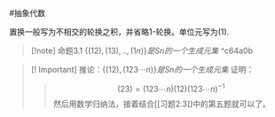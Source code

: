 #抽象代数 

置换一般写为不相交的轮换之积，并省略1-轮换。单位元写为(1).

>[!note] 命题3.1 $\{(12),(13),..,(1n) \}是Sn的一个生成元集$ ^c64a0b

>[! Important] 推论：$\{(12),(123\cdots n)\}是Sn的一个生成元集$
>证明：
>>$$(23)=(123\cdots n)(12)(123\cdots n)^{-1}$$
>>然后用数学归纳法，接着结合[[习题2.3]]中的第五题就可以了。
